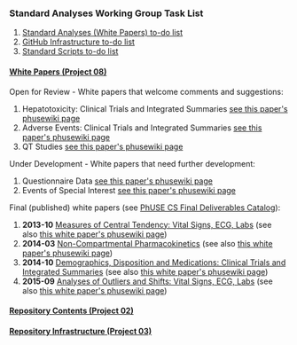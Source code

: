 ### Standard Analyses Working Group Task List

1. [Standard Analyses (White Papers) to-do list](#white-papers-project-08)
2. [GitHub Infrastructure to-do list](#repository-infrastructure-project-03)
3. [Standard Scripts to-do list](#repository-contents-project-02)

#### [White Papers (Project 08)](http://www.phusewiki.org/wiki/index.php?title=WG5_Project_08)
Open for Review - White papers that welcome comments and suggestions:

1. Hepatotoxicity: Clinical Trials and Integrated Summaries [see this paper's phusewiki page](http://www.phusewiki.org/wiki/index.php?title=SS_P08_Hepatotoxicity_White_Paper)
2. Adverse Events: Clinical Trials and Integrated Summaries [see this paper's phusewiki page](http://www.phusewiki.org/wiki/index.php?title=SS_P08_Adverse_Events_White_Paper)
3. QT Studies [see this paper's phusewiki page](http://www.phusewiki.org/wiki/index.php?title=SS_P08_QT_Studies_White_Paper)

Under Development - White papers that need further development:

1. Questionnaire Data [see this paper's phusewiki page](http://www.phusewiki.org/wiki/index.php?title=SS_P08_Questionnaire_White_Paper)
2. Events of Special Interest [see this paper's phusewiki page](http://www.phusewiki.org/wiki/index.php?title=SS_P08_Events_of_Special_Interest_White_Paper)

Final (published) white papers (see [PhUSE CS Final Deliverables Catalog](http://www.phuse.eu/CSS-deliverables.aspx)):

1. **2013-10** [Measures of Central Tendency: Vital Signs, ECG, Labs](http://www.phusewiki.org/wiki/images/4/48/CSS_WhitePaper_CentralTendency_v1.0.pdf) (see also [this white paper's phusewiki page](http://www.phusewiki.org/wiki/index.php?title=SS_P08_Central_Tendency_White_Paper))
4. **2014-03** [Non-Compartmental Pharmacokinetics](http://www.phusewiki.org/wiki/images/e/ed/PhUSE_CSS_WhitePaper_PK_final_25March2014.pdf) (see also [this white paper's phusewiki page](http://www.phusewiki.org/wiki/index.php?title=SS_P08_PK_White_Paper))
5. **2014-10** [Demographics, Disposition and Medications: Clinical Trials and Integrated Summaries](http://www.phusewiki.org/wiki/images/c/c9/CSS_WhitePaper_DemoDispMed_v1.0.pdf) (see also [this white paper's phusewiki page](http://www.phusewiki.org/wiki/index.php?title=SS_P08_Demographics,_Disposition,_Medications_White_Paper))
2. **2015-09** [Analyses of Outliers and Shifts: Vital Signs, ECG, Labs](http://www.phusewiki.org/wiki/images/9/95/CS_WhitePaper_OutliersShifts_v1.0.pdf) (see also [this white paper's phusewiki page](http://www.phusewiki.org/wiki/index.php?title=SS_P08_Outliers/Shifts_White_Paper))

#### [Repository Contents (Project 02)](http://www.phusewiki.org/wiki/index.php?title=WG5_Project_02)

#### [Repository Infrastructure (Project 03)](http://www.phusewiki.org/wiki/index.php?title=WG5_Project_03)
